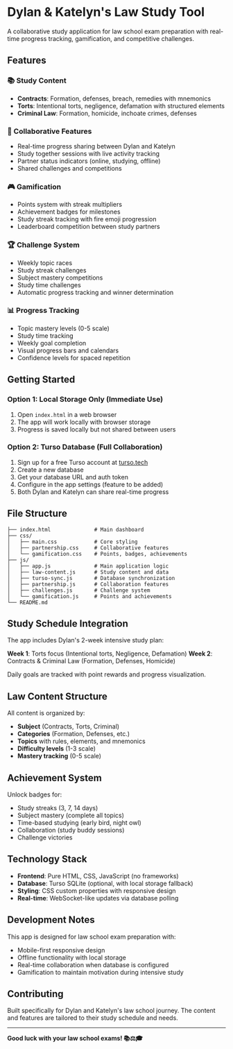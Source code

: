 # Dylan & Katelyn's Law Study Tool

A collaborative study application for law school exam preparation with real-time progress tracking, gamification, and competitive challenges.

## Features

### 📚 Study Content
- **Contracts**: Formation, defenses, breach, remedies with mnemonics
- **Torts**: Intentional torts, negligence, defamation with structured elements  
- **Criminal Law**: Formation, homicide, inchoate crimes, defenses

### 👥 Collaborative Features
- Real-time progress sharing between Dylan and Katelyn
- Study together sessions with live activity tracking
- Partner status indicators (online, studying, offline)
- Shared challenges and competitions

### 🎮 Gamification
- Points system with streak multipliers
- Achievement badges for milestones
- Study streak tracking with fire emoji progression
- Leaderboard competition between study partners

### 🏆 Challenge System
- Weekly topic races
- Study streak challenges  
- Subject mastery competitions
- Study time challenges
- Automatic progress tracking and winner determination

### 📊 Progress Tracking  
- Topic mastery levels (0-5 scale)
- Study time tracking
- Weekly goal completion
- Visual progress bars and calendars
- Confidence levels for spaced repetition

## Getting Started

### Option 1: Local Storage Only (Immediate Use)
1. Open `index.html` in a web browser
2. The app will work locally with browser storage
3. Progress is saved locally but not shared between users

### Option 2: Turso Database (Full Collaboration)
1. Sign up for a free Turso account at [turso.tech](https://turso.tech)
2. Create a new database
3. Get your database URL and auth token
4. Configure in the app settings (feature to be added)
5. Both Dylan and Katelyn can share real-time progress

## File Structure

```
├── index.html              # Main dashboard
├── css/
│   ├── main.css            # Core styling
│   ├── partnership.css     # Collaborative features
│   └── gamification.css    # Points, badges, achievements
├── js/
│   ├── app.js              # Main application logic
│   ├── law-content.js      # Study content and data
│   ├── turso-sync.js       # Database synchronization
│   ├── partnership.js      # Collaboration features
│   ├── challenges.js       # Challenge system
│   └── gamification.js     # Points and achievements
└── README.md
```

## Study Schedule Integration

The app includes Dylan's 2-week intensive study plan:

**Week 1**: Torts focus (Intentional torts, Negligence, Defamation)
**Week 2**: Contracts & Criminal Law (Formation, Defenses, Homicide)

Daily goals are tracked with point rewards and progress visualization.

## Law Content Structure

All content is organized by:
- **Subject** (Contracts, Torts, Criminal)
- **Categories** (Formation, Defenses, etc.)
- **Topics** with rules, elements, and mnemonics
- **Difficulty levels** (1-3 scale)
- **Mastery tracking** (0-5 scale)

## Achievement System

Unlock badges for:
- Study streaks (3, 7, 14 days)
- Subject mastery (complete all topics)
- Time-based studying (early bird, night owl)
- Collaboration (study buddy sessions)
- Challenge victories

## Technology Stack

- **Frontend**: Pure HTML, CSS, JavaScript (no frameworks)
- **Database**: Turso SQLite (optional, with local storage fallback)
- **Styling**: CSS custom properties with responsive design
- **Real-time**: WebSocket-like updates via database polling

## Development Notes

This app is designed for law school exam preparation with:
- Mobile-first responsive design
- Offline functionality with local storage
- Real-time collaboration when database is configured
- Gamification to maintain motivation during intensive study

## Contributing

Built specifically for Dylan and Katelyn's law school journey. The content and features are tailored to their study schedule and needs.

---

**Good luck with your law school exams! 📚⚖️🎓**